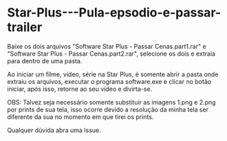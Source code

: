 # Star-Plus---Pula-epsodio-e-passar-trailer

Baixe os dois arquivos "Software Star Plus - Passar Cenas.part1.rar" e "Software Star Plus - Passar Cenas.part2.rar", selecione os dois e extraia para dentro de uma pasta.

Ao iniciar um filme, vídeo, série na Star Plus, é somente abrir a pasta onde extraiu os arquivos, executar o programa software.exe e clicar no botão iniciar, após isso, retorne ao seu vídeo e divirta-se.

OBS: Talvez seja necessário somente substituir as imagens 1.png e 2.png por prints de sua tela, isso ocorre devido a resolução da minha tela ser diferente da sua no momento em que tirei os prints.

Qualquer dúvida abra uma Issue.
